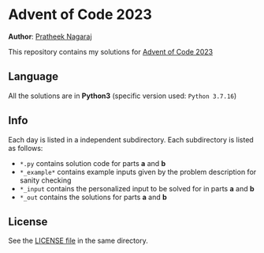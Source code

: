 # Advent of Code 2023

**Author**: [Pratheek Nagaraj](https://www.pratheeknagaraj.com)

This repository contains my solutions for [Advent of Code 2023](https://adventofcode.com/2023)

## Language

All the solutions are in **Python3** (specific version used: `Python 3.7.16`)

## Info

Each day is listed in a independent subdirectory. Each subdirectory is listed as follows:

 - `*.py` contains solution code for parts **a** and **b**
 - `*_example*` contains example inputs given by the problem description for sanity checking
 - `*_input` contains the personalized input to be solved for in parts **a** and **b**
 - `*_out` contains the solutions for parts **a** and **b**

## License

See the [LICENSE file](LICENSE) in the same directory.
